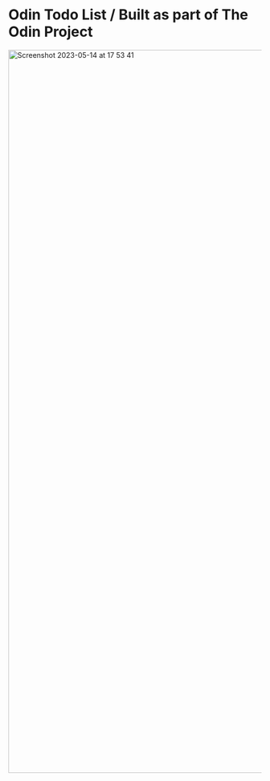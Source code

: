 # Odin Todo List / Built as part of The Odin Project 

<img width="1440" alt="Screenshot 2023-05-14 at 17 53 41" src="https://github.com/zulkufdemirhan/odin-todo-list/assets/95721351/5630531c-4a69-48f7-abfc-aeada8b8918e">
